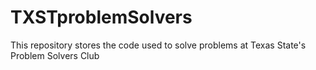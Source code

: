 # TXSTproblemSolvers
This repository stores the code used to solve problems at Texas State's Problem Solvers Club
